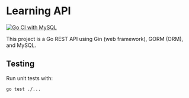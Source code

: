 # Learning API

[![Go CI with MySQL](https://github.com/soarpatriot/learning-api/actions/workflows/go.yml/badge.svg)](https://github.com/soarpatriot/learning-api/actions/workflows/go.yml)

This project is a Go REST API using Gin (web framework), GORM (ORM), and MySQL.


## Testing
Run unit tests with:
```
go test ./...
```
